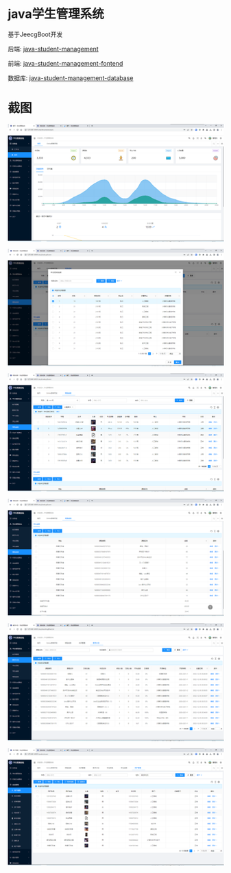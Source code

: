 # java学生管理系统

基于JeecgBoot开发

后端: [java-student-management](https://github.com/james-curtis/java-student-management)

前端: [java-student-management-fontend](https://github.com/james-curtis/java-student-management-fontend)

数据库: [java-student-management-database](https://github.com/james-curtis/java-student-management-database)

# 截图

![img.png](./docs/assets/img.png)

![img.png](./docs/assets/img_1.png)

![img.png](./docs/assets/img_2.png)

![img.png](./docs/assets/img_3.png)

![img.png](./docs/assets/img_4.png)

![img.png](./docs/assets/img_5.png)